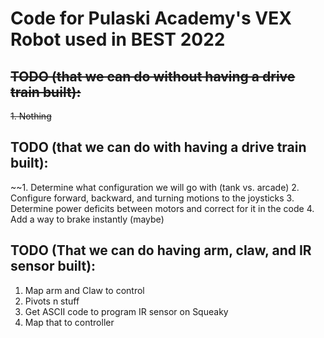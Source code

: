 # Code for Pulaski Academy's VEX Robot used in BEST 2022
## ~~TODO (that we can do without having a drive train built):~~
  ~~1. Nothing~~
## TODO (that we can do with having a drive train built):
  ~~1. Determine what configuration we will go with (tank vs. arcade)
  2. Configure forward, backward, and turning motions to the joysticks
  3. Determine power deficits between motors and correct for it in the code
  4. Add a way to brake instantly (maybe)
## TODO (That we can do having arm, claw, and IR sensor built):
  1. Map arm and Claw to control
  2. Pivots n stuff
  3. Get ASCII code to program IR sensor on Squeaky
  4. Map that to controller

